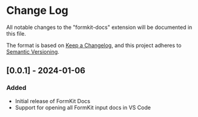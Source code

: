 # Change Log


All notable changes to the "formkit-docs" extension will be documented in this file.

The format is based on [Keep a Changelog](https://keepachangelog.com/en/1.0.0/),
and this project adheres to [Semantic Versioning](https://semver.org/spec/v2.0.0.html).

## [0.0.1] - 2024-01-06

### Added

- Initial release of FormKit Docs
- Support for opening all FormKit input docs in VS Code